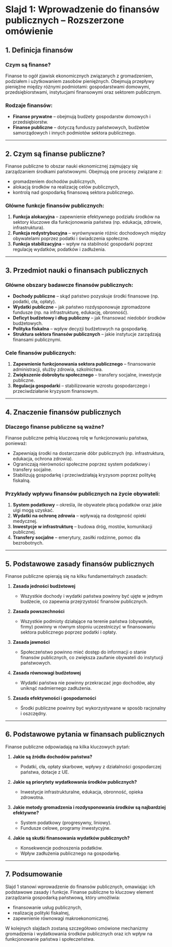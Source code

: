 # **Slajd 1: Wprowadzenie do finansów publicznych – Rozszerzone omówienie**

## **1. Definicja finansów**
### **Czym są finanse?**
Finanse to ogół zjawisk ekonomicznych związanych z gromadzeniem, podziałem i użytkowaniem zasobów pieniężnych. Obejmują przepływy pieniężne między różnymi podmiotami: gospodarstwami domowymi, przedsiębiorstwami, instytucjami finansowymi oraz sektorem publicznym.

### **Rodzaje finansów:**
- **Finanse prywatne** – obejmują budżety gospodarstw domowych i przedsiębiorstw.
- **Finanse publiczne** – dotyczą funduszy państwowych, budżetów samorządowych i innych podmiotów sektora publicznego.

---

## **2. Czym są finanse publiczne?**
Finanse publiczne to obszar nauki ekonomicznej zajmujący się zarządzaniem środkami państwowymi. Obejmują one procesy związane z:
- gromadzeniem dochodów publicznych,
- alokacją środków na realizację celów publicznych,
- kontrolą nad gospodarką finansową sektora publicznego.

### **Główne funkcje finansów publicznych:**
1. **Funkcja alokacyjna** – zapewnienie efektywnego podziału środków na sektory kluczowe dla funkcjonowania państwa (np. edukacja, zdrowie, infrastruktura).
2. **Funkcja redystrybucyjna** – wyrównywanie różnic dochodowych między obywatelami poprzez podatki i świadczenia społeczne.
3. **Funkcja stabilizacyjna** – wpływ na stabilność gospodarki poprzez regulację wydatków, podatków i zadłużenia.

---

## **3. Przedmiot nauki o finansach publicznych**
### **Główne obszary badawcze finansów publicznych:**
- **Dochody publiczne** – skąd państwo pozyskuje środki finansowe (np. podatki, cła, opłaty).
- **Wydatki publiczne** – jak państwo rozdysponowuje zgromadzone fundusze (np. na infrastrukturę, edukację, obronność).
- **Deficyt budżetowy i dług publiczny** – jak finansować niedobór środków budżetowych.
- **Polityka fiskalna** – wpływ decyzji budżetowych na gospodarkę.
- **Struktura sektora finansów publicznych** – jakie instytucje zarządzają finansami publicznymi.

### **Cele finansów publicznych:**
1. **Zapewnienie funkcjonowania sektora publicznego** – finansowanie administracji, służby zdrowia, szkolnictwa.
2. **Zwiększenie dobrobytu społecznego** – transfery socjalne, inwestycje publiczne.
3. **Regulacja gospodarki** – stabilizowanie wzrostu gospodarczego i przeciwdziałanie kryzysom finansowym.

---

## **4. Znaczenie finansów publicznych**
### **Dlaczego finanse publiczne są ważne?**
Finanse publiczne pełnią kluczową rolę w funkcjonowaniu państwa, ponieważ:
- Zapewniają środki na dostarczanie dóbr publicznych (np. infrastruktura, edukacja, ochrona zdrowia).
- Ograniczają nierówności społeczne poprzez system podatkowy i transfery socjalne.
- Stabilizują gospodarkę i przeciwdziałają kryzysom poprzez politykę fiskalną.

### **Przykłady wpływu finansów publicznych na życie obywateli:**
1. **System podatkowy** – określa, ile obywatele płacą podatków oraz jakie ulgi mogą uzyskać.
2. **Wydatki na ochronę zdrowia** – wpływają na dostępność opieki medycznej.
3. **Inwestycje w infrastrukturę** – budowa dróg, mostów, komunikacji publicznej.
4. **Transfery socjalne** – emerytury, zasiłki rodzinne, pomoc dla bezrobotnych.

---

## **5. Podstawowe zasady finansów publicznych**
Finanse publiczne opierają się na kilku fundamentalnych zasadach:

1. **Zasada jedności budżetowej**  
   - Wszystkie dochody i wydatki państwa powinny być ujęte w jednym budżecie, co zapewnia przejrzystość finansów publicznych.

2. **Zasada powszechności**  
   - Wszystkie podmioty działające na terenie państwa (obywatele, firmy) powinny w równym stopniu uczestniczyć w finansowaniu sektora publicznego poprzez podatki i opłaty.

3. **Zasada jawności**  
   - Społeczeństwo powinno mieć dostęp do informacji o stanie finansów publicznych, co zwiększa zaufanie obywateli do instytucji państwowych.

4. **Zasada równowagi budżetowej**  
   - Wydatki państwa nie powinny przekraczać jego dochodów, aby uniknąć nadmiernego zadłużenia.

5. **Zasada efektywności i gospodarności**  
   - Środki publiczne powinny być wykorzystywane w sposób racjonalny i oszczędny.

---

## **6. Podstawowe pytania w finansach publicznych**
Finanse publiczne odpowiadają na kilka kluczowych pytań:

1. **Jakie są źródła dochodów państwa?**
   - Podatki, cła, opłaty skarbowe, wpływy z działalności gospodarczej państwa, dotacje z UE.
   
2. **Jakie są priorytety wydatkowania środków publicznych?**
   - Inwestycje infrastrukturalne, edukacja, obronność, opieka zdrowotna.

3. **Jakie metody gromadzenia i rozdysponowania środków są najbardziej efektywne?**
   - System podatkowy (progresywny, liniowy).
   - Fundusze celowe, programy inwestycyjne.

4. **Jakie są skutki finansowania wydatków publicznych?**
   - Konsekwencje podnoszenia podatków.
   - Wpływ zadłużenia publicznego na gospodarkę.

---

## **7. Podsumowanie**
Slajd 1 stanowi wprowadzenie do finansów publicznych, omawiając ich podstawowe zasady i funkcje. Finanse publiczne to kluczowy element zarządzania gospodarką państwową, który umożliwia:
- finansowanie usług publicznych,
- realizację polityki fiskalnej,
- zapewnienie równowagi makroekonomicznej.

W kolejnych slajdach zostaną szczegółowo omówione mechanizmy gromadzenia i wydatkowania środków publicznych oraz ich wpływ na funkcjonowanie państwa i społeczeństwa.
